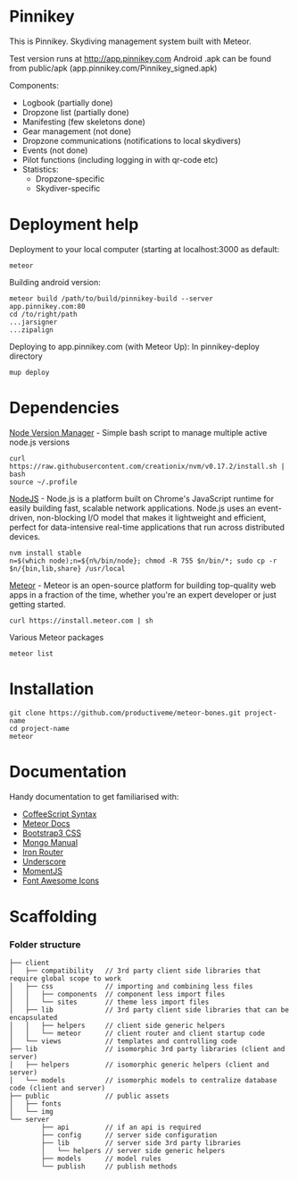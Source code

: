 Pinnikey
============

This is Pinnikey. Skydiving management system built with Meteor.

Test version runs at http://app.pinnikey.com
Android .apk can be found from public/apk (app.pinnikey.com/Pinnikey_signed.apk)

Components:

* Logbook (partially done)
* Dropzone list (partially done)
* Manifesting (few skeletons done)
* Gear management (not done)
* Dropzone communications (notifications to local skydivers)
* Events (not done)
* Pilot functions (including logging in with qr-code etc)
* Statistics:
  * Dropzone-specific
  * Skydiver-specific

Deployment help
==============

Deployment to your local computer (starting at localhost:3000 as default:

```
meteor
```

Building android version:
```
meteor build /path/to/build/pinnikey-build --server app.pinnikey.com:80
cd /to/right/path
...jarsigner
...zipalign
```

Deploying to app.pinnikey.com (with Meteor Up):
In pinnikey-deploy directory 
```
mup deploy
```


Dependencies
============

[Node Version Manager](https://github.com/creationix/nvm) - Simple bash script to manage multiple active node.js versions

    curl https://raw.githubusercontent.com/creationix/nvm/v0.17.2/install.sh | bash
    source ~/.profile

[NodeJS](http://nodejs.org/) - Node.js is a platform built on Chrome's JavaScript runtime for easily building fast, scalable network applications. Node.js uses an event-driven, non-blocking I/O model that makes it lightweight and efficient, perfect for data-intensive real-time applications that run across distributed devices.
    
    nvm install stable
    n=$(which node);n=${n%/bin/node}; chmod -R 755 $n/bin/*; sudo cp -r $n/{bin,lib,share} /usr/local

[Meteor](http://www.meteor.com) - Meteor is an open-source platform for building top-quality web apps in a fraction of the time, whether you're an expert developer or just getting started.

    curl https://install.meteor.com | sh

Various Meteor packages
    
    meteor list

Installation
============

    git clone https://github.com/productiveme/meteor-bones.git project-name
    cd project-name
    meteor

Documentation
=============

Handy documentation to get familiarised with:

- [CoffeeScript Syntax](http://coffeescript.org/)
- [Meteor Docs](http://docs.meteor.com/)
- [Bootstrap3 CSS](http://getbootstrap.com/css/)
- [Mongo Manual](http://docs.mongodb.org/manual/)
- [Iron Router](https://github.com/EventedMind/iron-router/blob/0.9/DOCS.md)
- [Underscore](http://underscorejs.org/)
- [MomentJS](http://momentjs.com/docs/)
- [Font Awesome Icons](http://fortawesome.github.io/Font-Awesome/icons/)

Scaffolding
===========

### Folder structure

```
├── client
│   ├── compatibility   // 3rd party client side libraries that require global scope to work
│   ├── css             // importing and combining less files
│   │   ├── components  // component less import files
│   │   └── sites       // theme less import files
│   ├── lib             // 3rd party client side libraries that can be encapsulated
│   │   ├── helpers     // client side generic helpers
│   │   └── meteor      // client router and client startup code
│   └── views           // templates and controlling code
├── lib                 // isomorphic 3rd party libraries (client and server)
│   ├── helpers         // isomorphic generic helpers (client and server)
│   └── models          // isomorphic models to centralize database code (client and server)
├── public              // public assets
│   ├── fonts
│   └── img
└── server
        ├── api         // if an api is required
        ├── config      // server side configuration
        ├── lib         // server side 3rd party libraries
        │   └── helpers // server side generic helpers
        ├── models      // model rules
        └── publish     // publish methods
```